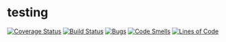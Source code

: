# testing

[![Coverage Status](https://coveralls.io/repos/github/egorhristoforov/testing/badge.svg?branch=master)](https://coveralls.io/github/egorhristoforov/testing?branch=master)
[![Build Status](https://travis-ci.org/egorhristoforov/testing.svg?branch=master)](https://travis-ci.org/egorhristoforov/testing)
[![Bugs](https://sonarcloud.io/api/project_badges/measure?project=egorhristoforov_testing&metric=bugs)](https://sonarcloud.io/dashboard?id=egorhristoforov_testing)
[![Code Smells](https://sonarcloud.io/api/project_badges/measure?project=egorhristoforov_testing&metric=code_smells)](https://sonarcloud.io/dashboard?id=egorhristoforov_testing)
[![Lines of Code](https://sonarcloud.io/api/project_badges/measure?project=egorhristoforov_testing&metric=ncloc)](https://sonarcloud.io/dashboard?id=egorhristoforov_testing)
